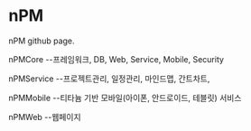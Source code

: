 nPM
===

nPM github page.

nPMCore
--프레임워크, DB, Web, Service, Mobile, Security 

nPMService
--프로젝트관리, 일정관리, 마인드맵, 간트차트, 

nPMMobile
--티타늄 기반 모바일(아이폰, 안드로이드, 테블릿) 서비스

nPMWeb
--웹페이지



